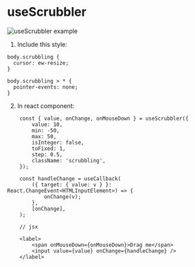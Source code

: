 # useScrubbler

![useScrubbler example](https://user-images.githubusercontent.com/25101758/111726070-4251a780-8879-11eb-90c9-7b1c2ff8b85d.gif)

1. Include this style:
```
body.scrubbling {
  cursor: ew-resize;
}

body.scrubbling > * {
  pointer-events: none;
}
```

2. In react component:
```
    const { value, onChange, onMouseDown } = useScrubbler({
        value: 10,
        min: -50,
        max: 50,
        isInteger: false,
        toFixed: 1,
        step: 0.5,
        className: 'scrubbling',
    });

    const handleChange = useCallback(
        ({ target: { value: v } }: React.ChangeEvent<HTMLInputElement>) => {
            onChange(v);
        },
        [onChange],
    );

    // jsx

    <label>
        <span onMouseDown={onMouseDown}>Drag me</span>
        <input value={value} onChange={handleChange} />
    </label>

```
